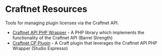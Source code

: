 # Craftnet Resources

Tools for managing plugin licenses via the Craftnet API. 
 
- [Craftnet API PHP Wrapper](https://github.com/barrelstrength/craftnet-php) - A PHP library which implements the functionality of the Craftnet API (Barrel Strength)
- [Craftnet CP Plugin](https://github.com/studioespresso/craft3-craftnet-cp) - A Craft plugin that leverages the Craftnet API PHP Wrapper (Studio Espresso)

